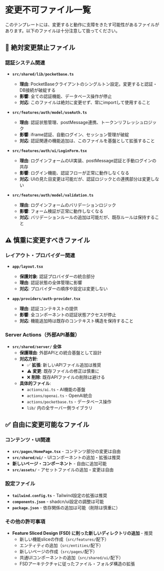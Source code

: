 # 変更不可ファイル一覧

このテンプレートには、変更すると動作に支障をきたす可能性があるファイルがあります。以下のファイルは十分注意して扱ってください。

## 🚨 絶対変更禁止ファイル

### 認証システム関連
- **`src/shared/lib/pocketbase.ts`**
  - **理由**: PocketBaseクライアントのシングルトン設定。変更すると認証・DB接続が破綻する
  - **影響**: 全ての認証機能、データベース操作が停止
  - **対応**: このファイルは絶対に変更せず、常にimportして使用すること

- **`src/features/auth/model/useAuth.ts`**
  - **理由**: 認証状態管理、postMessage連携、トークンリフレッシュロジック
  - **影響**: iframe認証、自動ログイン、セッション管理が破綻
  - **対応**: 認証関連の機能追加は、このファイルを基盤として拡張すること

- **`src/features/auth/ui/LoginForm.tsx`**
  - **理由**: ログインフォームのUI実装、postMessage認証と手動ログインの共存
  - **影響**: ログイン機能、認証フローが正常に動作しなくなる
  - **対応**: UIの見た目変更は可能だが、認証ロジックとの連携部分は変更しない

- **`src/features/auth/model/validation.ts`**
  - **理由**: ログインフォームのバリデーションロジック
  - **影響**: フォーム検証が正常に動作しなくなる
  - **対応**: バリデーションルールの追加は可能だが、既存ルールは保持すること

## ⚠️ 慎重に変更すべきファイル

### レイアウト・プロバイダー関連
- **`app/layout.tsx`**
  - **保護対象**: 認証プロバイダーの統合部分
  - **理由**: 認証状態の全体管理に影響
  - **対応**: プロバイダーの順序や設定は変更しない

- **`app/providers/auth-provider.tsx`**
  - **理由**: 認証コンテキストの提供
  - **影響**: 全コンポーネントの認証状態アクセスが停止
  - **対応**: 機能追加時は既存のコンテキスト構造を保持すること

### Server Actions（外部API基盤）
- **`src/shared/server/` 全体**
  - **保護理由**: 外部APIとの統合基盤として設計
  - **対応方針**:
    - ✅ **拡張**: 新しいAPIファイル追加は推奨
    - ⚠️ **変更**: 既存ファイルの修正は慎重に
    - ❌ **削除**: 既存APIファイルの削除は避ける
  - **具体的ファイル**:
    - `actions/ai.ts` - AI機能の基盤
    - `actions/openai.ts` - OpenAI統合
    - `actions/pocketbase.ts` - データベース操作
    - `lib/` 内の全サーバー側ライブラリ

## ✅ 自由に変更可能なファイル

### コンテンツ・UI関連
- **`src/pages/HomePage.tsx`** - コンテンツ部分の変更は自由
- **`src/shared/ui/`** - UIコンポーネントの追加・拡張は推奨
- **新しいページ・コンポーネント** - 自由に追加可能
- **`src/assets/`** - アセットファイルの追加・変更は自由

### 設定ファイル
- **`tailwind.config.ts`** - Tailwind設定の拡張は推奨
- **`components.json`** - shadcn/ui設定の調整は可能
- **`package.json`** - 依存関係の追加は可能（削除は慎重に）

### その他の許可事項
- **Feature Sliced Design (FSD) に則った新しいディレクトリの追加** - 推奨
  - 新しい機能sliceの作成（`src/features/`配下）
  - エンティティの追加（`src/entities/`配下）
  - 新しいページの作成（`src/pages/`配下）
  - 共通UIコンポーネントの追加（`src/shared/ui/`配下）
  - FSDアーキテクチャに従ったファイル・フォルダ構造の拡張
